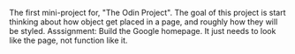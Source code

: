 The first mini-project for, "The Odin Project". 
The goal of this project is start thinking about how object get placed in a page, and roughly how they will be styled. 
Asssignment: Build the Google homepage. 
It just needs to look like the page, not function like it. 